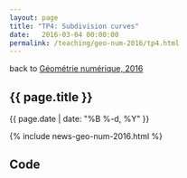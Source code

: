 ```yaml
---
layout: page
title: "TP4: Subdivision curves"
date:   2016-03-04 00:00:00
permalink: /teaching/geo-num-2016/tp4.html
---
```


<section class="course-tp">
 
<div class="backlink">back to <a href="/teaching/geo-num-2016/">Géométrie numérique, 2016</a></div>
<h1>{{ page.title }}</h1>
<div class="meta">{{ page.date | date: "%B %-d, %Y"  }}</div>

{% include news-geo-num-2016.html %}

<h2 class="first">Code</h2> 


</section>
